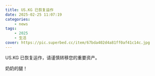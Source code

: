 ```yaml
---
title: US.KG 已恢复运作
date: 2025-02-25 11:07:19
categories: 
    - news
tags: 
    - 2025
    - 生活
cover: https://pic.superbed.cc/item/67bda402d4a81ff0af41c14c.jpg
---
```



US.KG 已恢复运作，请谨慎转移您的重要资产。

<!--more-->

奶奶的腿！


